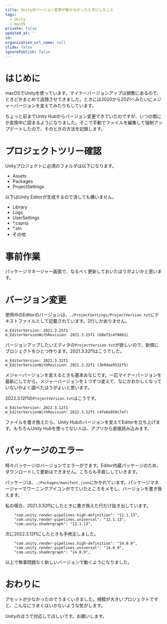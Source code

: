 ```yaml
---
title: Unityのバージョン変更が動かなかったときにしたこと
tags:
  - Unity
  - macOS
private: false
updated_at: ''
id: 
organization_url_name: null
slide: false
ignorePublish: false
---
```

# はじめに

macOSでUnityを使っています。マイナーバージョンアップは頻繁にあるので、ときどきまとめて追随させてきました。ときには2020から2021へみたいにメジャーバージョンを変えてみたりもしています。

ちょっと前までUnity Hubからバージョン変更できていたのですが、いつの間にか変換中に固まるようになりました。そこで手動でファイルを編集して強制アップデートしたので、そのときの方法を記録します。

# プロジェクトツリー確認

Unityプロジェクトに必須のフォルダは以下になります。

* Assets
* Packages
* ProjectSettings

以下はUnity Editorが生成するので消しても構いません。
* Library
* Logs
* UserSettings
* *.csproj
* *.sln
* その他

# 事前作業

パッケージマネージャー画面で、なるべく更新しておいたほうがよいかと思います。

# バージョン変更

使用中のEditorのバージョンは、`./ProjectSettings/ProjectVersion.txt`にテキストファイルとして記載されています。2行しかありません。

```
m_EditorVersion: 2021.3.25f1
m_EditorVersionWithRevision: 2021.3.25f1 (68ef2c4f8861)
```

バージョンアップしたいエディタの`ProjectVersion.txt`が欲しいので、新規にプロジェクトをひとつ作ります。2021.3.32f1はこうでした。

```
m_EditorVersion: 2021.3.32f1
m_EditorVersionWithRevision: 2021.3.32f1 (3b9dae9532f5)
```

メジャーバージョンを変えるときも基本おなじです。一応マイナーバージョンを最新にしてから、メジャーバージョンを１つずつ変えて、なにかおかしくなっていないかよく調べたほうがよいと思います。

2022.3.12f1の`ProjectVersion.txt`はこうです。

```
m_EditorVersion: 2022.3.12f1
m_EditorVersionWithRevision: 2022.3.12f1 (4fe6e059c7ef)
```

ファイルを書き換えたら、Unity Hubのバージョンを変えてEditorを立ち上げます。もちろんUnity Hubを使ってない人は、アプリから直接読み込みます。

# パッケージのエラー

時々パッケージのバージョンでエラーがでます。Editor内蔵パッケージのため、ダウンロードして更新はできません。こちらも手直ししていきます。

パッケージは、`./Packages/manifest.json`にかかれています。パッケージマネージャーでワーニングアイコンがでていたところをメモし、バージョンを書き換えます。

私の場合、2021.3.32f1にしたときに書き換えた行だけ抜き出しています。

```
    "com.unity.render-pipelines.high-definition": "12.1.13",
    "com.unity.render-pipelines.universal": "12.1.13",
    "com.unity.shadergraph": "12.1.13",
```

次に2022.3.12f1にしたときも手修正しました。

```
    "com.unity.render-pipelines.high-definition": "14.0.9",
    "com.unity.render-pipelines.universal": "14.0.9",
    "com.unity.shadergraph": "14.0.9",
```

以上で無事問題なく新しいバージョンで動くようになりました。

# おわりに

アセットが少なかったのでうまくいきました。規模が大きいプロジェクトですと、こんなにうまくはいかないような気がします。

Unityのほうで対応してほしいです。お願いします。
